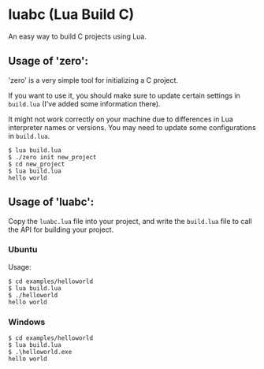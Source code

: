 # luabc (Lua Build C)

An easy way to build C projects using Lua.

## Usage of 'zero':
'zero' is a very simple tool for initializing a C project.

If you want to use it, you should make sure to update certain settings in `build.lua` (I’ve added some information there).


It might not work correctly on your machine due to differences in Lua interpreter names or versions. You may need to update some configurations in `build.lua`.

```console
$ lua build.lua
$ ./zero init new_project
$ cd new_project
$ lua build.lua
hello world
```

## Usage of 'luabc':

Copy the `luabc.lua` file into your project, and write the `build.lua` file to call the API for building your project.

### Ubuntu

Usage:
```console
$ cd examples/helloworld
$ lua build.lua
$ ./helloworld
hello world
```

### Windows

```console
$ cd examples/helloworld
$ lua build.lua
$ .\helloworld.exe
hello world
```